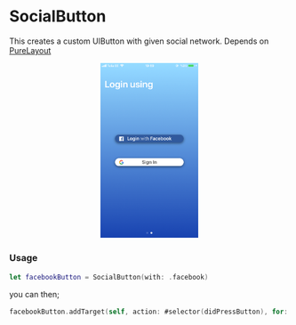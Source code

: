 <h1> SocialButton </h1>

This creates  a custom UIButton with given social network. Depends on <a href = "https://github.com/PureLayout/PureLayout">PureLayout</a>

<p align="center">
<img src="https://github.com/cembaykara/swift_practice/blob/master/SocialButton/screenshot.png?raw=true" width="35%" title="Screenshot">
</p>

<h3>Usage</h3>


```swift
let facebookButton = SocialButton(with: .facebook)
```

you can then;

```swift
facebookButton.addTarget(self, action: #selector(didPressButton), for: .touchUpInside)
```
